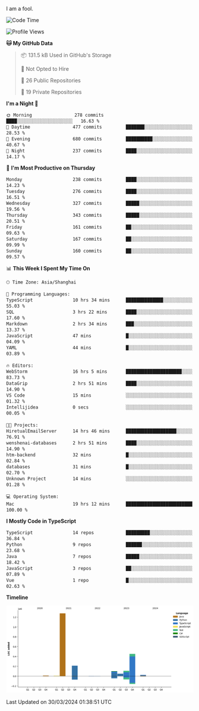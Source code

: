 I am a fool.

<!--START_SECTION:waka-->
![Code Time](http://img.shields.io/badge/Code%20Time-1%2C291%20hrs%201%20min-blue)

![Profile Views](http://img.shields.io/badge/Profile%20Views-0-blue)

**🐱 My GitHub Data** 

> 📦 131.5 kB Used in GitHub's Storage 
 > 
> 🚫 Not Opted to Hire
 > 
> 📜 26 Public Repositories 
 > 
> 🔑 19 Private Repositories 
 > 
**I'm a Night 🦉** 

```text
🌞 Morning                278 commits         ████░░░░░░░░░░░░░░░░░░░░░   16.63 % 
🌆 Daytime                477 commits         ███████░░░░░░░░░░░░░░░░░░   28.53 % 
🌃 Evening                680 commits         ██████████░░░░░░░░░░░░░░░   40.67 % 
🌙 Night                  237 commits         ████░░░░░░░░░░░░░░░░░░░░░   14.17 % 
```
📅 **I'm Most Productive on Thursday** 

```text
Monday                   238 commits         ████░░░░░░░░░░░░░░░░░░░░░   14.23 % 
Tuesday                  276 commits         ████░░░░░░░░░░░░░░░░░░░░░   16.51 % 
Wednesday                327 commits         █████░░░░░░░░░░░░░░░░░░░░   19.56 % 
Thursday                 343 commits         █████░░░░░░░░░░░░░░░░░░░░   20.51 % 
Friday                   161 commits         ██░░░░░░░░░░░░░░░░░░░░░░░   09.63 % 
Saturday                 167 commits         ██░░░░░░░░░░░░░░░░░░░░░░░   09.99 % 
Sunday                   160 commits         ██░░░░░░░░░░░░░░░░░░░░░░░   09.57 % 
```


📊 **This Week I Spent My Time On** 

```text
🕑︎ Time Zone: Asia/Shanghai

💬 Programming Languages: 
TypeScript               10 hrs 34 mins      ██████████████░░░░░░░░░░░   55.03 % 
SQL                      3 hrs 22 mins       ████░░░░░░░░░░░░░░░░░░░░░   17.60 % 
Markdown                 2 hrs 34 mins       ███░░░░░░░░░░░░░░░░░░░░░░   13.37 % 
JavaScript               47 mins             █░░░░░░░░░░░░░░░░░░░░░░░░   04.09 % 
YAML                     44 mins             █░░░░░░░░░░░░░░░░░░░░░░░░   03.89 % 

🔥 Editors: 
WebStorm                 16 hrs 5 mins       █████████████████████░░░░   83.73 % 
DataGrip                 2 hrs 51 mins       ████░░░░░░░░░░░░░░░░░░░░░   14.90 % 
VS Code                  15 mins             ░░░░░░░░░░░░░░░░░░░░░░░░░   01.32 % 
Intellijidea             0 secs              ░░░░░░░░░░░░░░░░░░░░░░░░░   00.05 % 

🐱‍💻 Projects: 
HiretualEmailServer      14 hrs 46 mins      ███████████████████░░░░░░   76.91 % 
wenshenai-databases      2 hrs 51 mins       ████░░░░░░░░░░░░░░░░░░░░░   14.90 % 
htm-backend              32 mins             █░░░░░░░░░░░░░░░░░░░░░░░░   02.84 % 
databases                31 mins             █░░░░░░░░░░░░░░░░░░░░░░░░   02.70 % 
Unknown Project          14 mins             ░░░░░░░░░░░░░░░░░░░░░░░░░   01.28 % 

💻 Operating System: 
Mac                      19 hrs 12 mins      █████████████████████████   100.00 % 
```

**I Mostly Code in TypeScript** 

```text
TypeScript               14 repos            █████████░░░░░░░░░░░░░░░░   36.84 % 
Python                   9 repos             ██████░░░░░░░░░░░░░░░░░░░   23.68 % 
Java                     7 repos             █████░░░░░░░░░░░░░░░░░░░░   18.42 % 
JavaScript               3 repos             ██░░░░░░░░░░░░░░░░░░░░░░░   07.89 % 
Vue                      1 repo              █░░░░░░░░░░░░░░░░░░░░░░░░   02.63 % 
```



**Timeline**

![Lines of Code chart](https://raw.githubusercontent.com/VeejaLiu/VeejaLiu/master/assets/bar_graph.png)


 Last Updated on 30/03/2024 01:38:51 UTC
<!--END_SECTION:waka-->
